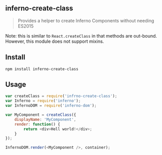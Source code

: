 inferno-create-class
---
> Provides a helper to create Inferno Components without needing ES2015

Note: this is similar to `React.createClass` in that methods are out-bound. However, this module does not support mixins.

## Install

```
npm install inferno-create-class
```

## Usage

```js
var createClass = require('infrno-create-class');
var Inferno = require('inferno');
var InfernoDOM = require('inferno-dom');

var MyComponent = createClass({
	displayName: 'MyComponent',
	render: function() {
		return <div>Hell world!</div>;
	}
});

InfernoDOM.render(<MyComponent />, container);
```




